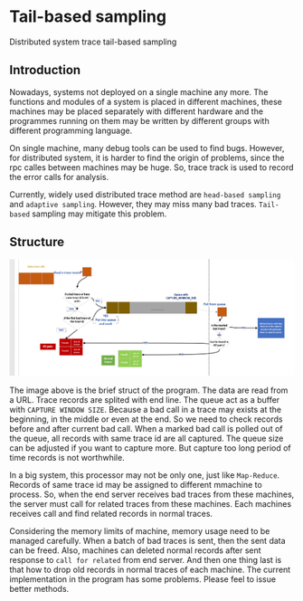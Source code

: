 # Tail-based sampling

Distributed system trace tail-based sampling

## Introduction

Nowadays, systems not deployed on a single machine any more. The functions and modules of a system is placed in different machines, these machines may be placed separately with different hardware and the programmes running on them may be written by different groups with different programming language.

On single machine, many debug tools can be used to find bugs. However, for distributed system, it is harder to find the origin of problems, since the rpc calles between machines may be huge. So, trace track is used to record the error calls for analysis.

Currently, widely used distributed trace method are `head-based sampling` and `adaptive sampling`. However, they may miss many bad traces. `Tail-based` sampling may mitigate this problem.

## Structure

![program_struct](./readme_imgs/program_struct.PNG)

The image above is the brief struct of the program. The data are read from a URL. Trace records are splited with end line. The queue act as a buffer with `CAPTURE WINDOW SIZE`. Because a bad call in a trace may exists at the beginning, in the middle or even at the end. So we need to check records before and after current bad call. When a marked bad call is polled out of the queue, all records with same trace id are all captured. The queue size can be adjusted if you want to capture more. But capture too long period of time records is not worthwhile.

In a big system, this processor may not be only one, just like `Map-Reduce`. Records of same trace id may be assigned to different mmachine to process. So, when the end server receives bad traces from these machines, the server must call for related traces from these machines. Each machines receives call and find related records in normal traces.

Considering the memory limits of machine, memory usage need to be managed carefully. When a batch of bad traces is sent, then the sent data can be freed. Also, machines can deleted normal records after sent response to `call for related` from end server. And then one thing last is that how to drop old records in normal traces of each machine. The current implementation in the program has some problems. Please feel to issue better methods.
